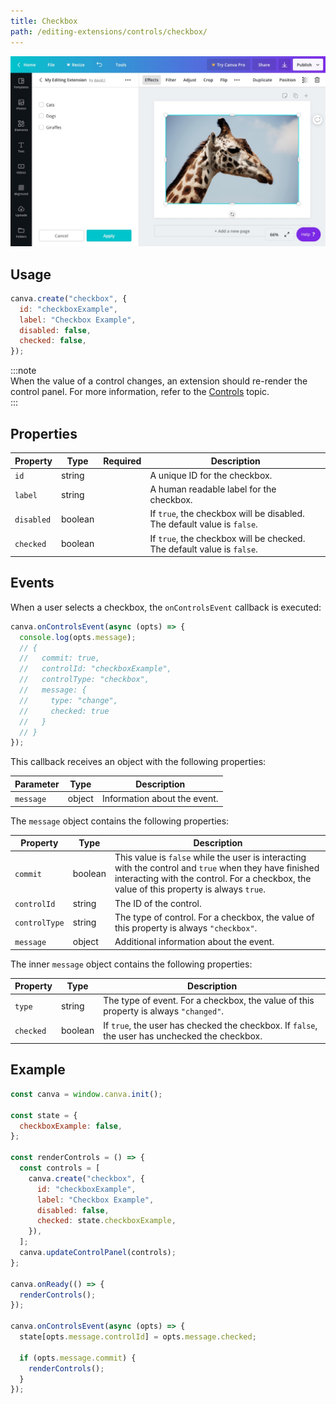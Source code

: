 ```yaml
---
title: Checkbox
path: /editing-extensions/controls/checkbox/
---
```


![](images/d3dfa5d305.jpg)

## Usage

```javascript
canva.create("checkbox", {
  id: "checkboxExample",
  label: "Checkbox Example",
  disabled: false,
  checked: false,
});
```

:::note  
 When the value of a control changes, an extension should re-render the control panel. For more information, refer to the [Controls](./#managing-the-state-of-controls.md) topic.  
:::

## Properties

| Property   | Type    | Required | Description                                                             |
| ---------- | ------- | :------: | ----------------------------------------------------------------------- |
| `id`       | string  | <Tick /> | A unique ID for the checkbox.                                           |
| `label`    | string  |          | A human readable label for the checkbox.                                |
| `disabled` | boolean |          | If `true`, the checkbox will be disabled. The default value is `false`. |
| `checked`  | boolean |          | If `true`, the checkbox will be checked. The default value is `false`.  |

## Events

When a user selects a checkbox, the `onControlsEvent` callback is executed:

```javascript
canva.onControlsEvent(async (opts) => {
  console.log(opts.message);
  // {
  //   commit: true,
  //   controlId: "checkboxExample",
  //   controlType: "checkbox",
  //   message: {
  //     type: "change",
  //     checked: true
  //   }
  // }
});
```

This callback receives an object with the following properties:

| Parameter | Type   | Description                  |
| --------- | ------ | ---------------------------- |
| `message` | object | Information about the event. |

The `message` object contains the following properties:

| Property      | Type    | Description                                                                                                                                                                                        |
| ------------- | ------- | -------------------------------------------------------------------------------------------------------------------------------------------------------------------------------------------------- |
| `commit`      | boolean | This value is `false` while the user is interacting with the control and `true` when they have finished interacting with the control. For a checkbox, the value of this property is always `true`. |
| `controlId`   | string  | The ID of the control.                                                                                                                                                                             |
| `controlType` | string  | The type of control. For a checkbox, the value of this property is always `"checkbox"`.                                                                                                            |
| `message`     | object  | Additional information about the event.                                                                                                                                                            |

The inner `message` object contains the following properties:

| Property  | Type    | Description                                                                                    |
| --------- | ------- | ---------------------------------------------------------------------------------------------- |
| `type`    | string  | The type of event. For a checkbox, the value of this property is always `"changed"`.           |
| `checked` | boolean | If `true`, the user has checked the checkbox. If `false`, the user has unchecked the checkbox. |

## Example

```javascript
const canva = window.canva.init();

const state = {
  checkboxExample: false,
};

const renderControls = () => {
  const controls = [
    canva.create("checkbox", {
      id: "checkboxExample",
      label: "Checkbox Example",
      disabled: false,
      checked: state.checkboxExample,
    }),
  ];
  canva.updateControlPanel(controls);
};

canva.onReady(() => {
  renderControls();
});

canva.onControlsEvent(async (opts) => {
  state[opts.message.controlId] = opts.message.checked;

  if (opts.message.commit) {
    renderControls();
  }
});
```
